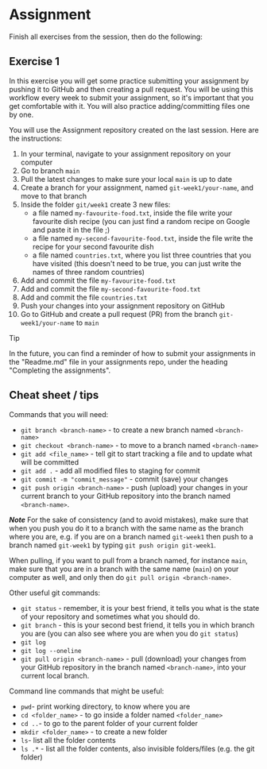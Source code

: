 # Assignment

Finish all exercises from the session, then do the following:

## Exercise 1

In this exercise you will get some practice submitting your assignment by pushing it to GitHub and then creating a pull request.
You will be using this workflow every week to submit your assignment, so it's important that you get comfortable with it.
You will also practice adding/committing files one by one.

You will use the Assignment repository created on the last session. Here are the instructions:

1. In your terminal, navigate to your assignment repository on your computer
2. Go to branch `main`
3. Pull the latest changes to make sure your local `main` is up to date
4. Create a branch for your assignment, named `git-week1/your-name`, and move to that branch
5. Inside the folder `git/week1` create 3 new files:
   - a file named `my-favourite-food.txt`, inside the file write your favourite dish recipe (you can just find a random recipe on Google and paste it in the file ;)
   - a file named `my-second-favourite-food.txt`, inside the file write the recipe for your second favourite dish
   - a file named `countries.txt`, where you list three countries that you have visited (this doesn't need to be true, you can just write the names of three random countries)
6. Add and commit the file `my-favourite-food.txt`
7. Add and commit the file `my-second-favourite-food.txt`
8. Add and commit the file `countries.txt`
9. Push your changes into your assignment repository on GitHub
10. Go to GitHub and create a pull request (PR) from the branch `git-week1/your-name` to `main`

> [!TIP]
> In the future, you can find a reminder of how to submit your assignments in the "Readme.md" file in your assignments repo, under the heading "Completing the assignments".

## Cheat sheet / tips

Commands that you will need:

- `git branch <branch-name>` - to create a new branch named `<branch-name>`
- `git checkout <branch-name>` - to move to a branch named `<branch-name>`
- `git add <file_name>` - tell git to start tracking a file and to update what will be committed
- `git add .` - add all modified files to staging for commit
- `git commit -m "commit_message"` - commit (save) your changes
- `git push origin <branch-name>` - push (upload) your changes in your current branch to your GitHub repository into the branch named `<branch-name>`.

**_Note_**
For the sake of consistency (and to avoid mistakes), make sure that when you push you do it to a branch with the same name as the branch where you are, e.g. if you are on a branch named `git-week1` then push to a branch named `git-week1` by typing `git push origin git-week1`.

When pulling, if you want to pull from a branch named, for instance `main`, make sure that you are in a branch with the same name (`main`) on your computer as well, and only then do `git pull origin <branch-name>`.

Other useful git commands:

- `git status` - remember, it is your best friend, it tells you what is the state of your repository and sometimes what you should do.
- `git branch` - this is your second best friend, it tells you in which branch you are (you can also see where you are when you do `git status`)
- `git log`
- `git log --oneline`
- `git pull origin <branch-name>` - pull (download) your changes from your GitHub repository in the branch named `<branch-name>`, into your current local branch.

Command line commands that might be useful:

- `pwd`- print working directory, to know where you are
- `cd <folder_name>` - to go inside a folder named `<folder_name>`
- `cd ..`- to go to the parent folder of your current folder
- `mkdir <folder_name>` - to create a new folder
- `ls`- list all the folder contents
- `ls .*` - list all the folder contents, also invisible folders/files (e.g. the git folder)
